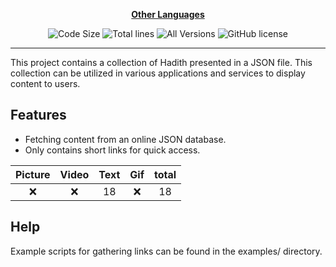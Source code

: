 <div align="center">

[**Other Languages**](.github/README/)

</div>

<p align="center">
  <img src="https://img.shields.io/github/languages/code-size/robonamari/Hadith?style=flat" alt="Code Size">
  <img src="https://tokei.rs/b1/github/robonamari/Hadith?style=flat" alt="Total lines">
  <img src="https://img.shields.io/badge/all%20languages-all%20Versions-blue" alt="All Versions">
  <img src="https://img.shields.io/github/license/robonamari/Hadith" alt="GitHub license">
</p>

---

This project contains a collection of Hadith presented in a JSON file. This collection can be utilized in various applications and services to display content to users.

## Features

- Fetching content from an online JSON database.
- Only contains short links for quick access.

| Picture | Video | Text | Gif | total |
| :-----: | :---: | :--: | :-: | :---: |
|   :x:   |  :x:  |  18  | :x: |  18   |

## Help

Example scripts for gathering links can be found in the examples/ directory.

